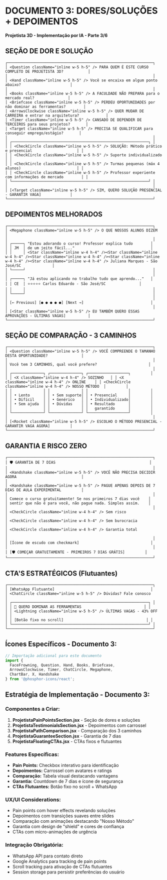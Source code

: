 # DOCUMENTO 3: DORES/SOLUÇÕES + DEPOIMENTOS
**Projetista 3D - Implementação por IA - Parte 3/6**

## SEÇÃO DE DOR E SOLUÇÃO <FaceFrowning className="inline w-5 h-5" />
```
┌─────────────────────────────────────────────────────────────────┐
│ <Question className="inline w-5 h-5" /> PARA QUEM É ESTE CURSO COMPLETO DE PROJETISTA 3D?           │
│                                                                 │
│ <Hand className="inline w-5 h-5" /> Você se encaixa em algum ponto abaixo?                      │
│                                                                 │
│ <Books className="inline w-5 h-5" /> A FACULDADE NÃO PREPARA para o mercado real?               │
│ <Briefcase className="inline w-5 h-5" /> PERDEU OPORTUNIDADES por não dominar as ferramentas?        │
│ <ArrowsClockwise className="inline w-5 h-5" /> QUER MUDAR DE CARREIRA e entrar na arquitetura?            │
│ <Timer className="inline w-5 h-5" /> CANSADO DE DEPENDER DE TERCEIROS para seus projetos?       │
│ <Target className="inline w-5 h-5" /> PRECISA SE QUALIFICAR para conseguir emprego/estágio?       │
│                                                                 │
│ ┌─────────────────────────────────────────────────────────────┐ │
│ │ <CheckCircle className="inline w-5 h-5" /> SOLUÇÃO: Método prático e presencial                    │ │
│ │ <CheckCircle className="inline w-5 h-5" /> Suporte individualizado                                  │ │
│ │ <CheckCircle className="inline w-5 h-5" /> Turmas pequenas (máx 4 alunos)                         │ │
│ │ <CheckCircle className="inline w-5 h-5" /> Professor experiente com informações de mercado        │ │
│ └─────────────────────────────────────────────────────────────┘ │
│                                                                 │
│ [<Target className="inline w-5 h-5" /> SIM, QUERO SOLUÇÃO PRESENCIAL - GARANTIR VAGA]             │
└─────────────────────────────────────────────────────────────────┘
```

## DEPOIMENTOS MELHORADOS <ChatCircle className="inline w-5 h-5" />
```
┌─────────────────────────────────────────────────────────────────┐
│ <Megaphone className="inline w-5 h-5" /> O QUE NOSSOS ALUNOS DIZEM                                   │
│                                                                 │
│ ┌─────┐ "Estou adorando o curso! Professor explica tudo        │
│ │ JM  │ de um jeito fácil..."                                  │
│ │     │ <Star className="inline w-4 h-4" /><Star className="inline w-4 h-4" /><Star className="inline w-4 h-4" /><Star className="inline w-4 h-4" /><Star className="inline w-4 h-4" /> Juliana Marques - São José/SC              │
│ └─────┘                                                         │
│                                                                 │
│ ┌─────┐ "Já estou aplicando no trabalho tudo que aprendo..."   │
│ │ CE  │ ⭐⭐⭐⭐⭐ Carlos Eduardo - São José/SC               │
│ │     │                                                         │
│ └─────┘                                                         │
│                                                                 │
│ [← Previous] [● ● ● ● ●] [Next →]                              │
│                                                                 │
│ [<Star className="inline w-5 h-5" /> EU TAMBÉM QUERO ESSAS APROVAÇÕES - ÚLTIMAS VAGAS]          │
└─────────────────────────────────────────────────────────────────┘
```

## SEÇÃO DE COMPARAÇÃO - 3 CAMINHOS <ChartBar className="inline w-5 h-5" />
```
┌─────────────────────────────────────────────────────────────────┐
│ <Question className="inline w-5 h-5" /> VOCÊ COMPREENDE O TAMANHO DESTA OPORTUNIDADE?               │
│                                                                 │
│ Você tem 3 CAMINHOS, qual você prefere?                       │
│                                                                 │
│ ┌──────────────┐ ┌──────────────┐ ┌──────────────────┐         │
│ │ <X className="inline w-4 h-4" /> SOZINHO   │ │ <X className="inline w-4 h-4" /> ONLINE    │ │ <CheckCircle className="inline w-4 h-4" /> NOSSO MÉTODO  │         │
│ │              │ │              │ │                  │         │
│ │ • Lento      │ │ • Sem suporte│ │ • Presencial     │         │
│ │ • Difícil    │ │ • Genérico   │ │ • Individualizado│         │
│ │ • Sem ajuda  │ │ • Dúvidas    │ │ • Resultado      │         │
│ │              │ │              │ │   garantido      │         │
│ └──────────────┘ └──────────────┘ └──────────────────┘         │
│                                                                 │
│ [<Rocket className="inline w-5 h-5" /> ESCOLHO O MÉTODO PRESENCIAL - GARANTIR VAGA AGORA]         │
└─────────────────────────────────────────────────────────────────┘
```

## GARANTIA E RISCO ZERO <CheckCircle className="inline w-5 h-5" />
```
┌─────────────────────────────────────────────────────────────────┐
│ 🛡️ GARANTIA DE 7 DIAS                                          │
│                                                                 │
│ <Handshake className="inline w-5 h-5" /> VOCÊ NÃO PRECISA DECIDIR AGORA                             │
│                         
│ <Handshake className="inline w-5 h-5" /> PAGUE APENAS DEPOIS DE 7 DIAS DE AULA EXPERIMENTAL         │
│                                                                 │
│ Comece o curso gratuitamente! Se nos primeiros 7 dias você    │
│ sentir que não é para você, não pague nada. Simples assim.    │
│                                                                 │
│ <CheckCircle className="inline w-4 h-4" /> Sem risco                                                   │
│ <CheckCircle className="inline w-4 h-4" /> Sem burocracia                                              │
│ <CheckCircle className="inline w-4 h-4" /> Garantia total                                              │
│                                                                 │
│ [Ícone de escudo com checkmark]                                │
│                                                                 │
│ [🛡️ COMEÇAR GRATUITAMENTE - PRIMEIROS 7 DIAS GRÁTIS]         │
└─────────────────────────────────────────────────────────────────┘
```

## CTA'S ESTRATÉGICOS (Flutuantes) <Rocket className="inline w-5 h-5" />
```
┌─────────────────────────────────────────────────────────────────┐
│ [WhatsApp Flutuante]                                           │
│ <ChatCircle className="inline w-5 h-5" /> Dúvidas? Fale conosco                                       │
│ ┌─────────────────────────────────────────────────────────────┐ │
│ │ 🎯 QUERO DOMINAR AS FERRAMENTAS                            │ │
│ │ <Lightning className="inline w-5 h-5" /> ÚLTIMAS VAGAS - 43% OFF                                 │ │
│ │ [Botão fixo no scroll]                                     │ │
│ └─────────────────────────────────────────────────────────────┘ │
└─────────────────────────────────────────────────────────────────┘
```

## **Ícones Específicos - Documento 3:**
```jsx
// Importação adicional para este documento
import { 
  FaceFrowning, Question, Hand, Books, Briefcase, 
  ArrowsClockwise, Timer, ChatCircle, Megaphone, 
  ChartBar, X, Handshake 
} from '@phosphor-icons/react';
```

## **Estratégia de Implementação - Documento 3:**

### **Componentes a Criar:**
1. **ProjetistaPainPointsSection.jsx** - Seção de dores e soluções
2. **ProjetistaTestimonialsSection.jsx** - Depoimentos com carrossel
3. **ProjetistaPathComparison.jsx** - Comparação dos 3 caminhos
4. **ProjetistaGuaranteeSection.jsx** - Garantia de 7 dias
5. **ProjetistaFloatingCTAs.jsx** - CTAs fixos e flutuantes

### **Features Específicas:**
- **Pain Points:** Checkbox interativo para identificação
- **Depoimentos:** Carrossel com avatares e ratings
- **Comparação:** Tabela visual destacando vantagens
- **Garantia:** Countdown de 7 dias e ícone de segurança
- **CTAs Flutuantes:** Botão fixo no scroll + WhatsApp

### **UX/UI Considerations:**
- Pain points com hover effects revelando soluções
- Depoimentos com transições suaves entre slides
- Comparação com animações destacando "Nosso Método"
- Garantia com design de "shield" e cores de confiança
- CTAs com micro-animações de urgência

### **Integração Obrigatória:**
- WhatsApp API para contato direto
- Google Analytics para tracking de pain points
- Scroll tracking para ativação de CTAs flutuantes
- Session storage para persistir preferências do usuário